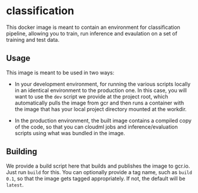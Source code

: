 # classification

This docker image is meant to contain an environment for classification
pipeline, allowing you to train, run inference and evaulation on a set of
training and test data.

## Usage

This image is meant to be used in two ways:

* In your development environment, for running the various scripts locally in
  an identical environment to the production one. In this case, you will want
to use the `dev` script we provide at the project root, which automatically
pulls the image from gcr and then runs a container with the image that has your
local project directory mounted at the workdir.

* In the production environment, the built image contains a compiled copy of
  the code, so that you can cloudml jobs and inference/evaluation scripts using
what was bundled in the image.

## Building

We provide a build script here that builds and publishes the image to gcr.io.
Just run `build` for this. You can optionally provide a tag name, such as
`build 0.1`, so that the image gets tagged appropriately. If not, the default
will be `latest`.

